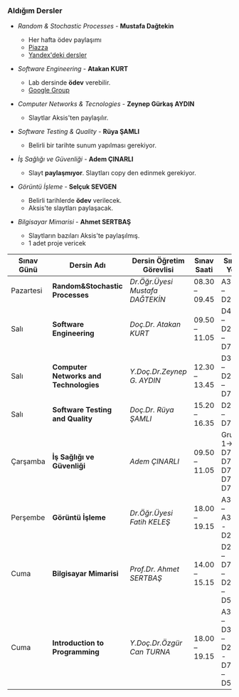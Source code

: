 ### Aldığım Dersler
- *Random & Stochastic Processes* - **Mustafa Dağtekin**
    - Her hafta ödev paylaşımı 
    - [Piazza](https://piazza.com/class/jrlqx3mct3144v?cid=20)
    - [Yandex'deki dersler](https://yadi.sk/d/AFLD-AZp2BbeQg/lectures)
    
- *Software Engineering* - **Atakan KURT**
    - Lab dersinde **ödev** verebilir.
    - [Google Group](https://groups.google.com/forum/#!forum/software2019)

- *Computer Networks & Tecnologies* - **Zeynep Gürkaş AYDIN**
    - Slaytlar Aksis'ten paylaşılır.

- *Software Testing & Quality* - **Rüya ŞAMLI**
    - Belirli bir tarihte sunum yapılması gerekiyor.

- *İş Sağlığı ve Güvenliği* - **Adem ÇINARLI**
    - Slayt **paylaşmıyor**. Slaytları copy den edinmek gerekiyor.

- *Görüntü İşleme* - **Selçuk SEVGEN**
    - Belirli tarihlerde **ödev** verilecek.
    - Aksis'te slaytları paylaşacak.

- *Bilgisayar Mimarisi* - **Ahmet SERTBAŞ**
    - Slaytların bazıları Aksis'te paylaşılmış.
    - 1 adet proje vericek


| Sınav Günü | Dersin Adı                             | Dersin Öğretim Görevlisi        | Sınav Saati   | Sınav Yeri                       |
| ---------- | -------------------------------------- | ------------------------------- | ------------- | -------------------------------- |
| Pazartesi  | **Random&Stochastic Processes**        | *Dr.Öğr.Üyesi Mustafa DAĞTEKİN* | 08.30 – 09.45 | A311 – D202                      |
| Salı       | **Software Engineering**               | *Doç.Dr. Atakan KURT*           | 09.50 – 11.05 | D431 – D202 – D701               |
| Salı       | **Computer Networks and Technologies** | *Y.Doç.Dr.Zeynep G. AYDIN*      | 12.30 – 13.45 | D301 – D202 – D701               |
| Salı       | **Software Testing and Quality**       | *Doç.Dr. Rüya ŞAMLI*            | 15.20 – 16.35 | D202 – D701                      |
| Çarşamba   | **İş Sağlığı ve Güvenliği**            | *Adem ÇINARLI*                  | 09.50 – 11.05 | Grup 1→ D701-D711-D721-D724-D731 |
| Perşembe   | **Görüntü İşleme**                     | *Dr.Öğr.Üyesi Fatih KELEŞ*      | 18.00 – 19.15 | A311 – A312 - D202               |
| Cuma       | **Bilgisayar Mimarisi**                | *Prof.Dr. Ahmet SERTBAŞ*        | 14.00 – 15.15 | D203 – D701 – D202 – D515        |
| Cuma       | **Introduction to Programming**        | *Y.Doç.Dr.Özgür Can TURNA*      | 18.00 – 19.15 | A311 – D301 – D202 - D701 – D521 |